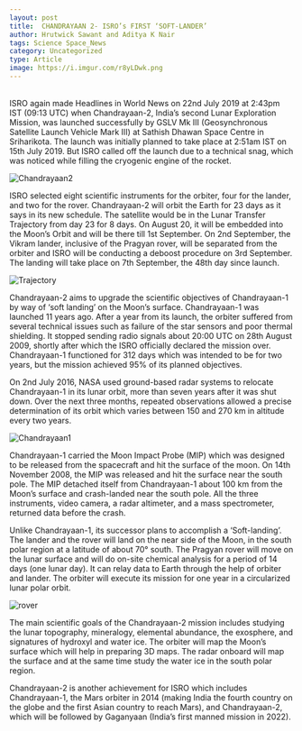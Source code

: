 ```yaml
---
layout: post
title:  CHANDRAYAAN 2- ISRO’s FIRST ‘SOFT-LANDER’
author: Hrutwick Sawant and Aditya K Nair
tags: Science Space_News
category: Uncategorized
type: Article
image: https://i.imgur.com/r8yLDwk.png
---
```

\
ISRO again made Headlines in World News on 22nd July 2019 at 2:43pm IST (09:13 UTC) when Chandrayaan-2, India’s second Lunar Exploration Mission, was launched successfully by GSLV Mk III (Geosynchronous Satellite Launch Vehicle Mark III) at Sathish Dhawan Space Centre in Sriharikota. The launch was initially planned to take place at 2:51am IST on 15th July 2019. But ISRO called off the launch due to a technical snag, which was noticed while filling the cryogenic engine of the rocket.

![Chandrayaan2](https://i.imgur.com/r8yLDwk.png)

ISRO selected eight scientific instruments for the orbiter, four for the lander, and two for the rover. Chandrayaan-2 will orbit the Earth for 23 days as it says in its new schedule. The satellite would be in the Lunar Transfer Trajectory from day 23 for 8 days. On August 20, it will be embedded into the Moon’s Orbit and will be there till 1st September. On 2nd September, the Vikram lander, inclusive of the Pragyan rover, will be separated from the orbiter and ISRO will be conducting a deboost procedure on 3rd September. The landing will take place on 7th September, the 48th day since launch.

![Trajectory](https://i.imgur.com/RpMI45S.png)

Chandrayaan-2 aims to upgrade the scientific objectives of Chandrayaan-1 by way of ‘soft landing’ on the Moon’s surface. Chandrayaan-1 was launched 11 years ago. After a year from its launch, the orbiter suffered from several technical issues such as failure of the star sensors and poor thermal shielding. It stopped sending radio signals about 20:00 UTC on 28th August 2009, shortly after which the ISRO officially declared the mission over. Chandrayaan-1 functioned for 312 days which was intended to be for two years, but the mission achieved 95% of its planned objectives.

On 2nd July 2016, NASA used ground-based radar systems to relocate Chandrayaan-1 in its lunar orbit, more than seven years after it was shut down. Over the next three months, repeated observations allowed a precise determination of its orbit which varies between 150 and 270 km in altitude every two years.

![Chandrayaan1](https://i.imgur.com/4s8Iggq.png)

Chandrayaan-1 carried the Moon Impact Probe (MIP) which was designed to be released from the spacecraft and hit the surface of the moon. On 14th November 2008, the MIP was released and hit the surface near the south pole. The MIP detached itself from Chandrayaan-1 about 100 km from the Moon’s surface and crash-landed near the south pole. All the three instruments, video camera, a radar altimeter, and a mass spectrometer, returned data before the crash.

Unlike Chandrayaan-1, its successor plans to accomplish a ‘Soft-landing’. The lander and the rover will land on the near side of the Moon, in the south polar region at a latitude of about 70° south. The Pragyan rover will move on the lunar surface and will do on-site chemical analysis for a period of 14 days (one lunar day). It can relay data to Earth through the help of orbiter and lander. The orbiter will execute its mission for one year in a circularized lunar polar orbit.

![rover](https://i.imgur.com/XmD5LIe.png)

The main scientific goals of the Chandrayaan-2 mission includes studying the lunar topography, mineralogy, elemental abundance, the exosphere, and signatures of hydroxyl and water ice. The orbiter will map the Moon’s surface which will help in preparing 3D maps. The radar onboard will map the surface and at the same time study the water ice in the south polar region.

Chandrayaan-2 is another achievement for ISRO which includes Chandrayaan-1, the Mars orbiter in 2014 (making India the fourth country on the globe and the first Asian country to reach Mars), and Chandrayaan-2, which will be followed by Gaganyaan (India’s first manned mission in 2022).
